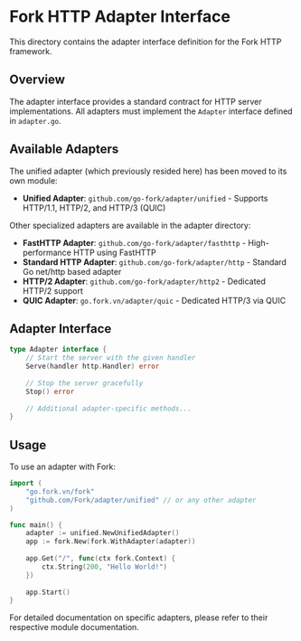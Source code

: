 # Fork HTTP Adapter Interface

This directory contains the adapter interface definition for the Fork HTTP framework.

## Overview

The adapter interface provides a standard contract for HTTP server implementations. All adapters must implement the `Adapter` interface defined in `adapter.go`.

## Available Adapters

The unified adapter (which previously resided here) has been moved to its own module:

- **Unified Adapter**: `github.com/go-fork/adapter/unified` - Supports HTTP/1.1, HTTP/2, and HTTP/3 (QUIC)

Other specialized adapters are available in the adapter directory:

- **FastHTTP Adapter**: `github.com/go-fork/adapter/fasthttp` - High-performance HTTP using FastHTTP
- **Standard HTTP Adapter**: `github.com/go-fork/adapter/http` - Standard Go net/http based adapter  
- **HTTP/2 Adapter**: `github.com/go-fork/adapter/http2` - Dedicated HTTP/2 support
- **QUIC Adapter**: `go.fork.vn/adapter/quic` - Dedicated HTTP/3 via QUIC

## Adapter Interface

```go
type Adapter interface {
    // Start the server with the given handler
    Serve(handler http.Handler) error
    
    // Stop the server gracefully
    Stop() error
    
    // Additional adapter-specific methods...
}
```

## Usage

To use an adapter with Fork:

```go
import (
    "go.fork.vn/fork"
    "github.com/Fork/adapter/unified" // or any other adapter
)

func main() {
    adapter := unified.NewUnifiedAdapter()
    app := fork.New(fork.WithAdapter(adapter))
    
    app.Get("/", func(ctx fork.Context) {
        ctx.String(200, "Hello World!")
    })
    
    app.Start()
}
```

For detailed documentation on specific adapters, please refer to their respective module documentation.
